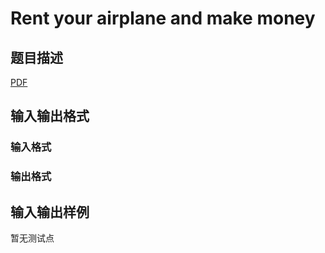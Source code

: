 # Rent your airplane and make money

## 题目描述

[problemUrl]: https://uva.onlinejudge.org/index.php?option=com_onlinejudge&Itemid=8&category=246&page=show_problem&problem=3574

[PDF](https://uva.onlinejudge.org/external/11/p1133.pdf)

## 输入输出格式

### 输入格式

### 输出格式

## 输入输出样例

暂无测试点

